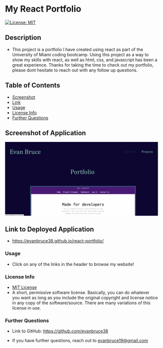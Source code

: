 # My React Portfolio
  [![License: MIT](https://img.shields.io/badge/License-MIT-yellow.svg)](https://opensource.org/licenses/MIT)
  
  ## Description
  
  * This project is a portfolio I have created using react as part of the University of Miami coding bootcamp. Using this project as a way to show my skills with react, as well as html, css, and javascript has been a great experience. Thanks for taking the time to check out my portfolio, please dont hesitate to reach out with any follow up questions.

  ## Table of Contents
  * [Screenshot](#screenshot-of-application)
  * [Link](#link-to-deployed-application)
  * [Usage](#usage)
  * [License Info](#license-info)
  * [Further Questions](#further-questions)

  ## Screenshot of Application

  ![screenshot](./src/assets/Screenshot_20221027_104144.png)

  ## Link to Deployed Application

  * https://evanbruce38.github.io/react-portfolio/

  ### Usage

  * Click on any of the links in the header to browse my website!

  ### License Info
  * [MIT License](https://opensource.org/licenses/MIT)
  * A short, permissive software license. Basically, you can do whatever you want as long as you include the original copyright and license notice in any copy of the software/source.  There are many variations of this license in use.
  

  ### Further Questions

  * Link to GitHub: https://github.com/evanbruce38

  * If you have further questions, reach out to evanbruce19@gmail.com